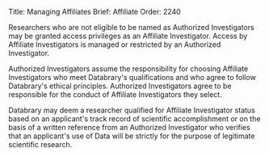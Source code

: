 Title: Managing Affiliates 
Brief: Affiliate 
Order: 2240

Researchers who are not eligible to be named as Authorized Investigators may be granted access privileges as an Affiliate Investigator.
Access by Affiliate Investigators is managed or restricted by an Authorized Investigator.

Authorized Investigators assume the responsibility for choosing Affiliate Investigators who meet Databrary's qualifications and who agree to follow Databrary's ethical principles.
Authorized Investigators agree to be responsible for the conduct of Affiliate Investigators they select.

Databrary may deem a researcher qualified for Affiliate Investigator status based on an applicant's track record of scientific accomplishment or on the basis of a written reference from an Authorized Investigator who verifies that an applicant's use of Data will be strictly for the purpose of legitimate scientific research.